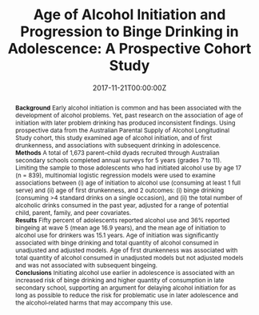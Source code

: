 ﻿---
title: "Age of Alcohol Initiation and Progression to Binge Drinking in Adolescence: A Prospective Cohort Study"
authors:
- Alexandra Aiken
- admin
- Monika Wadolowski
- Delyse Hutchinson
- Jackob M Najman
- Tim Slade
- Raimondo Bruno
- Nyanda McBride
- Kypros Kypri
- Richard P Mattick
date: "2017-11-21T00:00:00Z"
doi: "10.1111/acer.13525"
url_source: "https://onlinelibrary.wiley.com/doi/abs/10.1111/acer.13525"
abstract: "**Background**
Early alcohol initiation is common and has been associated with the development of alcohol problems. Yet, past research on the association of age of initiation with later problem drinking has produced inconsistent findings. Using prospective data from the Australian Parental Supply of Alcohol Longitudinal Study cohort, this study examined age of alcohol initiation, and of first drunkenness, and associations with subsequent drinking in adolescence.<br>
**Methods**
A total of 1,673 parent–child dyads recruited through Australian secondary schools completed annual surveys for 5 years (grades 7 to 11). Limiting the sample to those adolescents who had initiated alcohol use by age 17 (n = 839), multinomial logistic regression models were used to examine associations between (i) age of initiation to alcohol use (consuming at least 1 full serve) and (ii) age of first drunkenness, and 2 outcomes: (i) binge drinking (consuming >4 standard drinks on a single occasion), and (ii) the total number of alcoholic drinks consumed in the past year, adjusted for a range of potential child, parent, family, and peer covariates.<br>
**Results**
Fifty percent of adolescents reported alcohol use and 36% reported bingeing at wave 5 (mean age 16.9 years), and the mean age of initiation to alcohol use for drinkers was 15.1 years. Age of initiation was significantly associated with binge drinking and total quantity of alcohol consumed in unadjusted and adjusted models. Age of first drunkenness was associated with total quantity of alcohol consumed in unadjusted models but not adjusted models and was not associated with subsequent bingeing.<br>
**Conclusions**
Initiating alcohol use earlier in adolescence is associated with an increased risk of binge drinking and higher quantity of consumption in late secondary school, supporting an argument for delaying alcohol initiation for as long as possible to reduce the risk for problematic use in later adolescence and the alcohol‐related harms that may accompany this use."
featured: false
image:
  caption: 'Image credit: [**Deccan Chronicle**]'
  focal_point: ""
  preview_only: false
projects:
- APSALS
publication: 'Alcoholism Clinical & Experimental Research 42(1)'
publication_short: ""
publication_types:
- "2"
publishDate: "2017-11-21T00:00:00Z"
summary: Analysis of the impact of earlier initiation to alcohol consumption.
tags:
- Alcohol
- Adolescence
- Longitudinal cohort study
---
